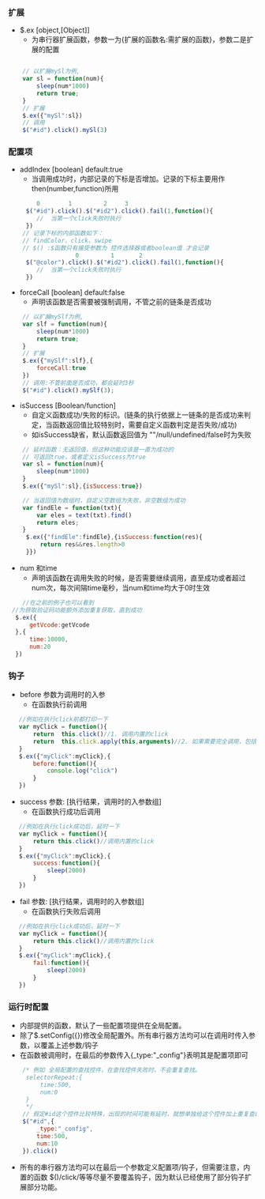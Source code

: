 ### 扩展
* $.ex  [object,[Object]]
    - 为串行器扩展函数，参数一为{扩展的函数名:需扩展的函数}，参数二是扩展的配置
```js

    // 以扩展mySl为例,
    var sl = function(num){
        sleep(num*1000)
        return true;
    }
    // 扩展
    $.ex({"mySl":sl})
    // 调用
    $("#id").click().mySl(3)
```


### 配置项
* addIndex [boolean]  default:true
    - 当调用成功时，内部记录的下标是否增加。记录的下标主要用作 then(number,function)所用
```js
        0        1         2     3
     $("#id").click().$("#id2").click().fail(1,function(){
        //  当第一个click失败时执行
     })
    // 记录下标的内部函数如下：
    // findColor、click、swipe
    // $() :$函数只有接受参数为 控件选择器或者boolean值 才会记录
                   0         1       2
     $("@color").click().$("#id2").click().fail(1,function(){
        //  当第一个click失败时执行
     })
```

* forceCall [boolean] default:false
    - 声明该函数是否需要被强制调用，不管之前的链条是否成功
```js
    // 以扩展mySlf为例,
    var slf = function(num){
        sleep(num*1000)
        return true;
    }
    // 扩展
    $.ex({"mySlf":slf},{
        forceCall:true
    })
    // 调用:不管前面是否成功，都会延时3秒
    $("#id").click().mySlf(3);
```
* isSuccess [Boolean/function]
    - 自定义函数成功/失败的标识。(链条的执行依据上一链条的是否成功来判定，当函数返回值比较特别时，需要自定义函数判定是否失败/成功)
    - 如isSuccess缺省，默认函数返回值为 ""/null/undefined/false时为失败
```js
    // 延时函数：无返回值，但这种功能应该是一直为成功的
    // 可返回true，或者定义isSuccess为true
    var sl = function(num){
        sleep(num*1000)
    }
    $.ex({"mySl":sl},{isSuccess:true})

    // 当返回值为数组时，自定义空数组为失败，非空数组为成功
    var findEle = function(txt){
        var eles = text(txt).find()
        return eles;
    }
     $.ex({"findEle":findEle},{isSuccess:function(res){
         return res&&res.length>0
     }})
```

* num 和time
    - 声明该函数在调用失败的时候，是否需要继续调用，直至成功或者超过num次，每次间隔time毫秒，当num和time均大于0时生效
```js
    //在之前的例子也可以看到 
 //为获取验证码功能额外添加重复获取，直到成功
  $.ex({
      getVcode:getVcode
  },{
      time:10000,
      num:20
  })


```
### 钩子

* before 参数为调用时的入参
    - 在函数执行前调用
```js
   //例如在执行click前都打印一下
   var myClick = function(){
       return  this.click()//1. 调用内置的click
       return  this.click.apply(this,arguments)//2. 如果需要完全调用，包括传参等。
   }
   $.ex({"myClick":myClick},{
       before:function(){
           console.log("click")
       }
   })
```

* success 参数: [执行结果，调用时的入参数组]
    - 在函数执行成功后调用
```js
   //例如在执行click成功后，延时一下
   var myClick = function(){
       return this.click()//调用内置的click
   }
   $.ex({"myClick":myClick},{
       success:function(){
           sleep(2000)
       }
   })
```

* fail 参数: [执行结果，调用时的入参数组]
    - 在函数执行失败后调用
```js
   //例如在执行click成功后，延时一下
   var myClick = function(){
       return this.click()//调用内置的click
   }
   $.ex({"myClick":myClick},{
       fail:function(){
           sleep(2000)
       }
   })
```

### 运行时配置
* 内部提供的函数，默认了一些配置项提供在全局配置。
* 除了$.setConfig({})修改全局配置外。所有串行器方法均可以在调用时传入参数，以覆盖上述参数/钩子
* 在函数被调用时，在最后的参数传入{_type:"_config"}表明其是配置项即可
```js
    /* 例如 全局配置的查找控件，在查找控件失败时，不会重复查找。
     selectorRepeat:{
         time:500,
         num:0
     }
     */
    // 假定#id这个控件比较特殊，出现的时间可能有延时，就想单独给这个控件加上重复查的功能
    $("#id",{
        _type:"_config",
        time:500,
        num:10
    }).click()
```
* 所有的串行器方法均可以在最后一个参数定义配置项/钩子，但需要注意，内置的函数 $()/click/等等尽量不要覆盖钩子，因为默认已经使用了部分钩子扩展部分功能。

